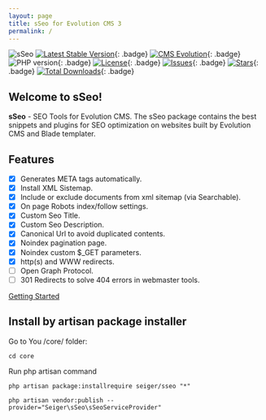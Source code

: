 ```yaml
---
layout: page
title: sSeo for Evolution CMS 3
permalink: /
---
```


![sSeo](https://repository-images.githubusercontent.com/627975404/56ba0688-1b24-4ea5-a58a-359fa4ef1be4)
[![Latest Stable Version](https://img.shields.io/packagist/v/seiger/sSeo?label=version)](https://packagist.org/packages/seiger/sseo){: .badge}
[![CMS Evolution](https://img.shields.io/badge/CMS-Evolution-brightgreen.svg)](https://github.com/evolution-cms/evolution){: .badge}
![PHP version](https://img.shields.io/packagist/php-v/seiger/sseo){: .badge}
[![License](https://img.shields.io/packagist/l/seiger/sseo)](https://packagist.org/packages/seiger/sseo){: .badge}
[![Issues](https://img.shields.io/github/issues/Seiger/sseo)](https://github.com/Seiger/sseo/issues){: .badge}
[![Stars](https://img.shields.io/packagist/stars/Seiger/sseo)](https://packagist.org/packages/seiger/sseo){: .badge}
[![Total Downloads](https://img.shields.io/packagist/dt/seiger/sseo)](https://packagist.org/packages/seiger/sseo){: .badge}

## Welcome to sSeo!

**sSeo** - SEO Tools for Evolution CMS. 
The sSeo package contains the best snippets and plugins for SEO optimization on websites built by Evolution CMS 
and Blade templater.

## Features

- [x] Generates META tags automatically.
- [x] Install XML Sistemap.
- [x] Include or exclude documents from xml sitemap (via Searchable).
- [x] On page Robots index/follow settings.
- [x] Custom Seo Title.
- [x] Custom Seo Description.
- [x] Canonical Url to avoid duplicated contents.
- [x] Noindex pagination page.
- [x] Noindex custom $_GET parameters.
- [x] http(s) and WWW redirects.
- [ ] Open Graph Protocol.
- [ ] 301 Redirects to solve 404 errors in webmaster tools.

[Getting Started](/getting-started/)

## Install by artisan package installer

Go to You /core/ folder:

```console
cd core
```

Run php artisan command

```console
php artisan package:installrequire seiger/sseo "*"
```

```console
php artisan vendor:publish --provider="Seiger\sSeo\sSeoServiceProvider"
```
